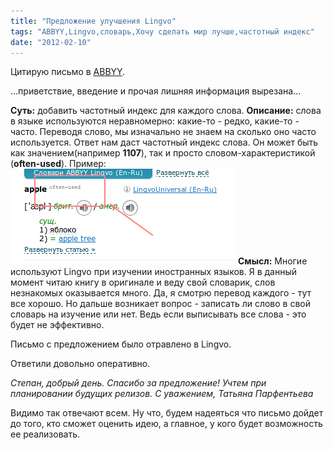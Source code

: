 ```yaml
---
title: "Предложение улучшения Lingvo"
tags: "ABBYY,Lingvo,словарь,Хочу сделать мир лучше,частотный индекс"
date: "2012-02-10"
---
```


Цитирую письмо в [ABBYY](https://www.abbyy.com/).

...приветствие, введение и прочая лишняя информация вырезана...

**Суть:** добавить частотный индекс для каждого слова. **Описание:** слова в языке используются неравномерно: какие-то - редко, какие-то - часто. Переводя слово, мы изначально не знаем на сколько оно часто используется. Ответ нам даст частотный индекс слова. Он может быть как значением(например **1107**), так и просто словом-характеристикой (**often-used**). Пример: [![frequency mark ](images/image002.png "lingvo idea")](https://stepansuvorov.com/blog/wp-content/uploads/2012/02/image002.png) **Смысл:** Многие используют Lingvo при изучении иностранных языков. Я в данный момент читаю книгу в оригинале и веду свой словарик, слов незнакомых оказывается много. Да, я смотрю перевод каждого - тут все хорошо. Но дальше возникает вопрос - записать ли слово в свой словарь на изучение или нет. Ведь если выписывать все слова - это будет не эффективно.

Письмо с предложением было отравлено в Lingvo.

Ответили довольно оперативно.

_Степан, добрый день._ _Спасибо за предложение! Учтем при планировании будущих релизов._ _С уважением,_ _Татьяна Парфентьева_

Видимо так отвечают всем. Ну что, будем надеяться что письмо дойдет до того, кто сможет оценить идею, а главное, у кого будет возможность ее реализовать.
